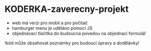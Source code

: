 # KODERKA-zaverecny-projekt

- web má verzi pro mobil a pro počítač
- hamburger menu je uděláno pomocí JS
- objednávací tlačítka do budoucna povedou na objednací formulář

!kód může obsahovat poznámky pro budoucí úpravy a dodělávky!